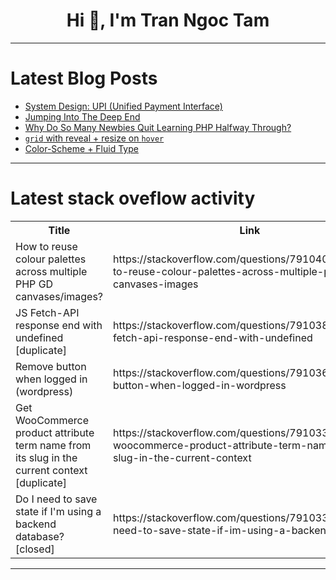 <h1 align="center">Hi 👋, I'm Tran Ngoc Tam</h1>

---

# Latest Blog Posts 
<!-- BLOG-POST-LIST:START -->
- [System Design: UPI &lpar;Unified Payment Interface&rpar;](https://dev.to/zeeshanali0704/system-design-upi-unified-payment-interface-2ng3)
- [Jumping Into The Deep End](https://dev.to/udayrana/jumping-into-the-deep-end-4j1m)
- [Why Do So Many Newbies Quit Learning PHP Halfway Through?](https://dev.to/prestisiabunga/why-do-so-many-newbies-quit-learning-php-halfway-through-40ib)
- [`grid` with reveal + resize on `hover`](https://dev.to/mandynicole/grid-with-reveal-resize-on-hover-184p)
- [Color-Scheme + Fluid Type](https://dev.to/mandynicole/color-scheme-fluid-type-25pc)
<!-- BLOG-POST-LIST:END -->

---

# Latest stack oveflow activity
<table>
  <tr><th>Title</th><th>Link</th></tr>
  <!-- STACKOVERFLOW:START --><tr><td>How to reuse colour palettes across multiple PHP GD canvases/images?</td><td>https://stackoverflow.com/questions/79104050/how-to-reuse-colour-palettes-across-multiple-php-gd-canvases-images</td></tr><tr><td>JS Fetch-API response end with undefined [duplicate]</td><td>https://stackoverflow.com/questions/79103826/js-fetch-api-response-end-with-undefined</td></tr><tr><td>Remove button when logged in &lpar;wordpress&rpar;</td><td>https://stackoverflow.com/questions/79103694/remove-button-when-logged-in-wordpress</td></tr><tr><td>Get WooCommerce product attribute term name from its slug in the current context [duplicate]</td><td>https://stackoverflow.com/questions/79103351/get-woocommerce-product-attribute-term-name-from-its-slug-in-the-current-context</td></tr><tr><td>Do I need to save state if I&#39;m using a backend database? [closed]</td><td>https://stackoverflow.com/questions/79103338/do-i-need-to-save-state-if-im-using-a-backend-database</td></tr><!-- STACKOVERFLOW:END -->
</table>

---


